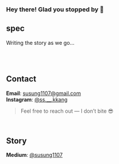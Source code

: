 ### Hey there! Glad you stopped by 👋

## spec 
Writing the story as we go...

<br>
<br>

## Contact  
**Email**: [susung1107@gmail.com](mailto:susung1107@gmail.com)  
**Instagram**: [@ss.__.kkang](https://www.instagram.com/ss.__.kkang?igsh=MXRxc3Z0MjA3d2J3cw%3D%3D&utm_source=qr)

> Feel free to reach out — I don’t bite 😎

<br>

## Story
**Medium**: [@susung1107](https://medium.com/@susung1107)


<!--
**susung1107/susung1107** is a ✨ _special_ ✨ repository because its `README.md` (this file) appears on your GitHub profile.

Here are some ideas to get you started:

- 🔭 I’m currently working on ...
- 🌱 I’m currently learning ...
- 👯 I’m looking to collaborate on ...
- 🤔 I’m looking for help with ...
- 💬 Ask me about ...
- 📫 How to reach me: ...
- 😄 Pronouns: ...
- ⚡ Fun fact: ...
-->
